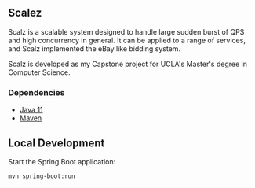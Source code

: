 ## Scalez

Scalz is a scalable system designed to handle large sudden burst of QPS and high concurrency in general. It can be applied to a range of services, and Scalz implemented the eBay like bidding system.

Scalz is developed as my Capstone project for UCLA's Master's degree in Computer Science.

### Dependencies
- [Java 11](https://jdk.java.net/11/)
- [Maven](https://maven.apache.org/)

## Local Development

Start the Spring Boot application:

```bash
mvn spring-boot:run
```